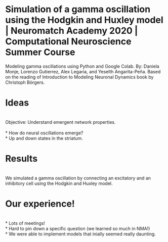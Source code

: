 # Simulation of a gamma oscillation using the Hodgkin and Huxley model | Neuromatch Academy 2020 | Computational Neuroscience Summer Course 
Modeling gamma oscillations using Python and Google Colab. By: Daniela Monje, Lorenzo Gutierrez, Alex Legaria, and Yeselth Angarita-Peña. Based on the reading of Introduction to Modeling Neuronal Dynamics book by Christoph Börgers.

# Ideas
<br>
Objective: Understand emergent network properties.
<br>
<br>
* How do neural oscillations emerge?
<br>
* Up and down states in the striatum.

# Results 
<br> 
We simulated a gamma oscillation by connecting an excitatory and an inhibitory cell using the Hodgkin and Huxley model.


# Our experience!
<br>
* Lots of meetings! <br>
* Hard to pin down a specific question (we learned so much in NMA!) <br>
* We were able to implement models that inially seemed really daunting.
